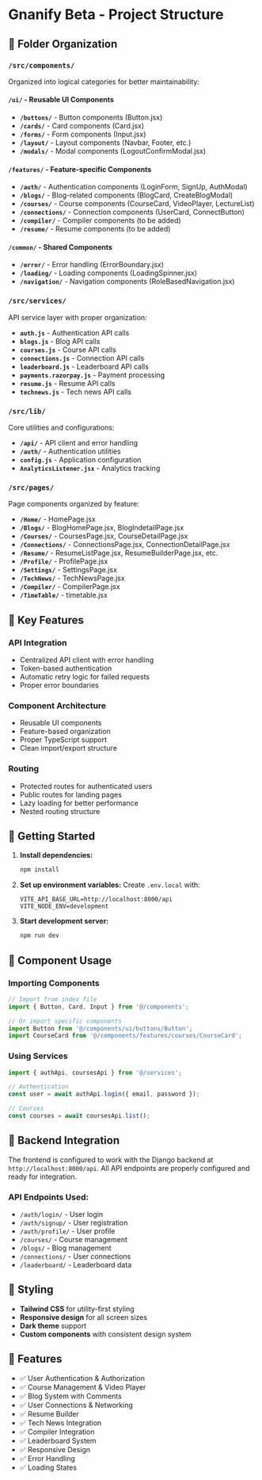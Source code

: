 # Gnanify Beta - Project Structure

## 📁 Folder Organization

### `/src/components/`
Organized into logical categories for better maintainability:

#### `/ui/` - Reusable UI Components
- **`/buttons/`** - Button components (Button.jsx)
- **`/cards/`** - Card components (Card.jsx)
- **`/forms/`** - Form components (Input.jsx)
- **`/layout/`** - Layout components (Navbar, Footer, etc.)
- **`/modals/`** - Modal components (LogoutConfirmModal.jsx)

#### `/features/` - Feature-specific Components
- **`/auth/`** - Authentication components (LoginForm, SignUp, AuthModal)
- **`/blogs/`** - Blog-related components (BlogCard, CreateBlogModal)
- **`/courses/`** - Course components (CourseCard, VideoPlayer, LectureList)
- **`/connections/`** - Connection components (UserCard, ConnectButton)
- **`/compiler/`** - Compiler components (to be added)
- **`/resume/`** - Resume components (to be added)

#### `/common/` - Shared Components
- **`/error/`** - Error handling (ErrorBoundary.jsx)
- **`/loading/`** - Loading components (LoadingSpinner.jsx)
- **`/navigation/`** - Navigation components (RoleBasedNavigation.jsx)

### `/src/services/`
API service layer with proper organization:
- **`auth.js`** - Authentication API calls
- **`blogs.js`** - Blog API calls
- **`courses.js`** - Course API calls
- **`connections.js`** - Connection API calls
- **`leaderboard.js`** - Leaderboard API calls
- **`payments.razorpay.js`** - Payment processing
- **`resume.js`** - Resume API calls
- **`technews.js`** - Tech news API calls

### `/src/lib/`
Core utilities and configurations:
- **`/api/`** - API client and error handling
- **`/auth/`** - Authentication utilities
- **`config.js`** - Application configuration
- **`AnalyticsListener.jsx`** - Analytics tracking

### `/src/pages/`
Page components organized by feature:
- **`/Home/`** - HomePage.jsx
- **`/Blogs/`** - BlogHomePage.jsx, BlogIndetailPage.jsx
- **`/Courses/`** - CoursesPage.jsx, CourseDetailPage.jsx
- **`/Connections/`** - ConnectionsPage.jsx, ConnectionDetailPage.jsx
- **`/Resume/`** - ResumeListPage.jsx, ResumeBuilderPage.jsx, etc.
- **`/Profile/`** - ProfilePage.jsx
- **`/Settings/`** - SettingsPage.jsx
- **`/TechNews/`** - TechNewsPage.jsx
- **`/Compiler/`** - CompilerPage.jsx
- **`/TimeTable/`** - timetable.jsx

## 🔧 Key Features

### API Integration
- Centralized API client with error handling
- Token-based authentication
- Automatic retry logic for failed requests
- Proper error boundaries

### Component Architecture
- Reusable UI components
- Feature-based organization
- Proper TypeScript support
- Clean import/export structure

### Routing
- Protected routes for authenticated users
- Public routes for landing pages
- Lazy loading for better performance
- Nested routing structure

## 🚀 Getting Started

1. **Install dependencies:**
   ```bash
   npm install
   ```

2. **Set up environment variables:**
   Create `.env.local` with:
   ```
   VITE_API_BASE_URL=http://localhost:8000/api
   VITE_NODE_ENV=development
   ```

3. **Start development server:**
   ```bash
   npm run dev
   ```

## 📝 Component Usage

### Importing Components
```javascript
// Import from index file
import { Button, Card, Input } from '@/components';

// Or import specific components
import Button from '@/components/ui/buttons/Button';
import CourseCard from '@/components/features/courses/CourseCard';
```

### Using Services
```javascript
import { authApi, coursesApi } from '@/services';

// Authentication
const user = await authApi.login({ email, password });

// Courses
const courses = await coursesApi.list();
```

## 🔄 Backend Integration

The frontend is configured to work with the Django backend at `http://localhost:8000/api`. All API endpoints are properly configured and ready for integration.

### API Endpoints Used:
- `/auth/login/` - User login
- `/auth/signup/` - User registration
- `/auth/profile/` - User profile
- `/courses/` - Course management
- `/blogs/` - Blog management
- `/connections/` - User connections
- `/leaderboard/` - Leaderboard data

## 🎨 Styling

- **Tailwind CSS** for utility-first styling
- **Responsive design** for all screen sizes
- **Dark theme** support
- **Custom components** with consistent design system

## 📱 Features

- ✅ User Authentication & Authorization
- ✅ Course Management & Video Player
- ✅ Blog System with Comments
- ✅ User Connections & Networking
- ✅ Resume Builder
- ✅ Tech News Integration
- ✅ Compiler Integration
- ✅ Leaderboard System
- ✅ Responsive Design
- ✅ Error Handling
- ✅ Loading States
